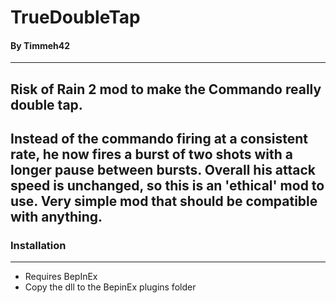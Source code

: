# TrueDoubleTap
#### By Timmeh42
---
Risk of Rain 2 mod to make the Commando really double tap.
---
Instead of the commando firing at a consistent rate, he now fires a burst of two shots with a longer pause between bursts.
Overall his attack speed is unchanged, so this is an 'ethical' mod to use.
Very simple mod that should be compatible with anything.
---
### Installation
---
- Requires BepInEx
- Copy the dll to the BepinEx plugins folder